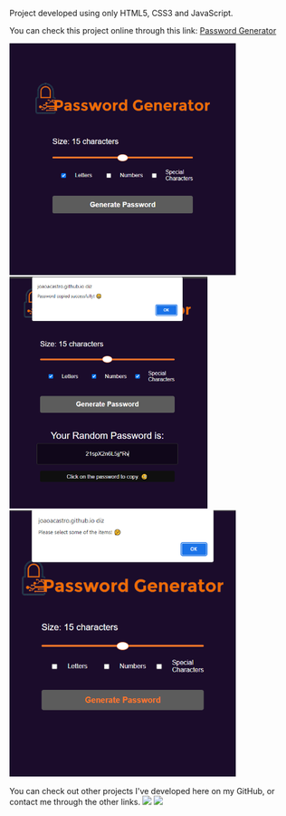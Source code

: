 Project developed using only HTML5, CSS3 and JavaScript.

You can check this project online through this link: <a href="https://joaoacastro.github.io/passwordgenerator/" _blank> Password Generator </a> 

<img width="400em" src="./assets/prtscrn.png"> <img width="350em" src="./assets/prtscrn_2.png">
<img width="400em" src="./assets/prtscrn_err.png">

You can check out other projects I've developed here on my GitHub, or contact me through the other links.
<a href = "mailto:joaoaccastro@gmail.com"><img src="https://img.shields.io/badge/-Gmail-%23333?style=for-the-badge&logo=gmail&logoColor=white" target="_blank"></a>
<a href="https://www.linkedin.com/in/joao-ac-castro" target="_blank"><img src="https://img.shields.io/badge/-LinkedIn-%230077B5?style=for-the-badge&logo=linkedin&logoColor=white" target="_blank"></a>